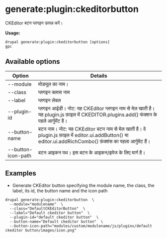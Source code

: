 # generate:plugin:ckeditorbutton
CKEditor बटन प्लगइन उत्पन्न करें।

**Usage:**
```
drupal generate:plugin:ckeditorbutton [options]
gpc
```

## Available options
Option | Details
-------|-------------
--module | मोड्यूल का नाम।
--class | प्लगइन क्लास नाम
--label | प्लगइन लेबल
--plugin-id | प्लगइन आईडी। नोट: यह CKEditor प्लगइन नाम से मेल खाती है। यह plugin.js फ़ाइल में CKEDITOR.plugins.add() फंक्शन के पहले आर्गुमेंट है।
--button-name | बटन नाम। नोट: यह CKEditor बटन नाम से मेल खाती है। वे plugin.js फ़ाइल में editor.ui.addButton() या editor.ui.addRichCombo() फ़ंक्शंस का पहला आर्गुमेंट हैं।
--button-icon-path | बटन आइकन पथ। इस बटन के आइकन/इमेज के लिए मार्ग है।

## Examples
* Generate CKEditor button specifying the module name, the class, the label, its id, the button name and the icon path
```
drupal generate:plugin:ckeditorbutton  \
  --module="modulename"  \
  --class="DefaultCKEditorButton"  \
  --label="Default ckeditor button"  \
  --plugin-id="default ckeditor button"  \
  --button-name="Default ckeditor button"  \
  --button-icon-path="modules/custom/modulename/js/plugins/default ckeditor button/images/icon.png"
```
